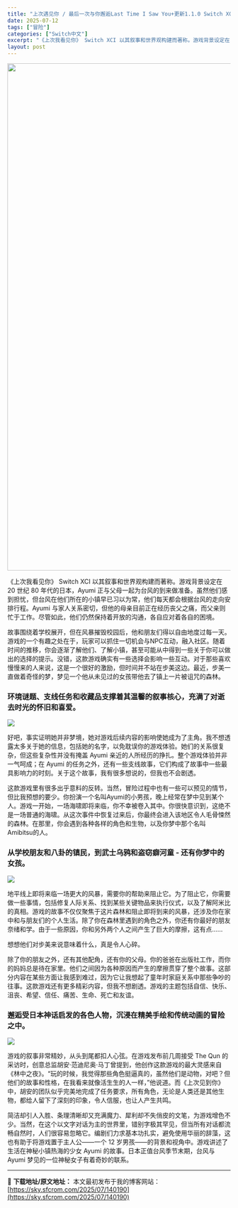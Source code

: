 ```yaml
---
title: "上次遇见你 / 最后一次与你邂逅Last Time I Saw You+更新1.1.0 Switch XCI中文"
date: 2025-07-12
tags: ["冒险"]
categories: ["Switch中文"]
excerpt: "《上次我看见你》 Switch XCI 以其叙事和世界观构建而著称。游戏背景设定在 20 世纪 80 年代的日本，Ayumi 正与父母一起为台风的到来做准备。虽然他们感到担忧，但台风在他们所在的小镇早已习以为常，他们每天都会根据台风的走向安排行程。Ayumi 与家人关系密切，但他的母亲目前正在经历丧&hellip;"
layout: post
---
```


<img class="aligncenter size-full wp-image-140191" src="https://sky.sfcrom.com/wp-content/uploads/2025/07/2025071206525268.webp" alt="" width="700" height="1142" />

《上次我看见你》 Switch XCI 以其叙事和世界观构建而著称。游戏背景设定在 20 世纪 80 年代的日本，Ayumi 正与父母一起为台风的到来做准备。虽然他们感到担忧，但台风在他们所在的小镇早已习以为常，他们每天都会根据台风的走向安排行程。Ayumi 与家人关系密切，但他的母亲目前正在经历丧父之痛，而父亲则忙于工作。尽管如此，他们仍然保持着开放的沟通，各自应对着各自的困境。

故事围绕着学校展开，但在风暴摧毁校园后，他和朋友们得以自由地度过每一天。游戏的一个有趣之处在于，玩家可以抓住一切机会与NPC互动，融入社区。随着时间的推移，你会逐渐了解他们、了解小镇，甚至可能从中得到一些关于你可以做出的选择的提示。没错，这款游戏确实有一些选择会影响一些互动。对于那些喜欢慢慢来的人来说，这是一个很好的激励，但时间并不站在步美这边。最近，步美一直做着奇怪的梦，梦见一个他从未见过的女孩带他去了镇上一片被诅咒的森林。
<h3>环境谜题、支线任务和收藏品支撑着其温馨的叙事核心，充满了对逝去时光的怀旧和喜爱。</h3>
<img src="https://img-eshop.cdn.nintendo.net/i/16a37d74de670d3440f8f3201575c995fe80825698f7492bd80cf3ae68d03998.jpg?w=1000" />

好吧，事实证明她并非梦境，她对游戏后续内容的影响使她成为了主角。我不想透露太多关于她的信息，包括她的名字，以免耽误你的游戏体验。她们的关系很复杂，但这些复杂性并没有掩盖 Ayumi 亲近的人所经历的挣扎。整个游戏体验并非一气呵成；在 Ayumi 的任务之外，还有一些支线故事，它们构成了故事中一些最具影响力的时刻。关于这个故事，我有很多想说的，但我也不会剧透。

这款游戏里有很多出乎意料的反转。当然，冒险过程中也有一些可以预见的情节，但比我预想的要少。你扮演一个名叫Ayumi的小男孩，晚上经常在梦中见到某个人。游戏一开始，一场海啸即将来临，你不幸被卷入其中。你很快意识到，这绝不是一场普通的海啸。从这次事件中恢复过来后，你最终会进入该地区令人毛骨悚然的森林。在那里，你会遇到各种各样的角色和生物，以及你梦中那个名叫Amibitsu的人。
<h3>从学校朋友和八卦的镇民，到武士乌鸦和盗窃癖河童 - 还有你梦中的女孩。</h3>
<img src="https://img-eshop.cdn.nintendo.net/i/983def8e2849b93eed9caaf429eba52b0294912666902c68288d925c0376ddec.jpg?w=1000" />

地平线上即将来临一场更大的风暴，需要你的帮助来阻止它。为了阻止它，你需要做一些事情，包括修复人际关系、找到某些关键物品来执行仪式，以及了解阿米比的真相。游戏的故事不仅仅聚焦于这片森林和阻止即将到来的风暴，还涉及你在家中和与朋友们的个人生活。除了你在森林里遇到的角色之外，你还有你最好的朋友奈绪和学。由于一些原因，你和另外两个人之间产生了巨大的摩擦，这有点……

想想他们对步美来说意味着什么，真是令人心碎。

除了你的朋友之外，还有其他配角，还有你的父母。你的爸爸在出版社工作，而你的妈妈总是待在家里。他们之间因为各种原因而产生的摩擦贯穿了整个故事。这部分内容在某些方面让我感到难过，因为它让我想起了童年时家庭关系中那些争吵的往事。这款游戏还有更多精彩内容，但我不想剧透。游戏的主题包括自信、快乐、沮丧、希望、信任、痛苦、生命、死亡和友谊。
<h3>邂逅受日本神话启发的各色人物，沉浸在精美手绘和传统动画的冒险之中。</h3>
<img src="https://img-eshop.cdn.nintendo.net/i/201767d5d4752cffab16e8e7073f3ff2a689c8a925296ffecbb025fd0a376187.jpg?w=1000" />

游戏的叙事非常精妙，从头到尾都扣人心弦。在游戏发布前几周接受 The Qun 的采访时，创意总监胡安·范迪尼奥·马丁曾提到，他创作这款游戏的最大灵感来自《林中之夜》。“玩的时候，我觉得那些角色挺逼真的，虽然他们是动物，对吧？但他们的故事和性格，在我看来就像活生生的人一样，”他说道。而《上次见到你》中，胡安的团队似乎完美地完成了任务要求，所有角色，无论是人类还是其他生物，都给人留下了深刻的印象，令人信服，也让人产生共鸣。

简洁却引人入胜、条理清晰却又充满魔力、犀利却不失俏皮的文笔，为游戏增色不少。当然，在这个以文字对话为主的世界里，错别字极其罕见，但当所有对话都流畅自然时，人们很容易忽略它。编剧们力求基本功扎实，避免使用华丽的辞藻，这也有助于将游戏置于主人公——一个 12 岁男孩——的背景和视角中。游戏讲述了生活在神秘小镇热海的少女 Ayumi 的故事。日本正值台风季节末期，台风与 Ayumi 梦见的一位神秘女子有着奇妙的联系。

---
📖 **下载地址/原文地址：** 本文最初发布于我的博客网站：[https://sky.sfcrom.com/2025/07/140190](https://sky.sfcrom.com/2025/07/140190)
